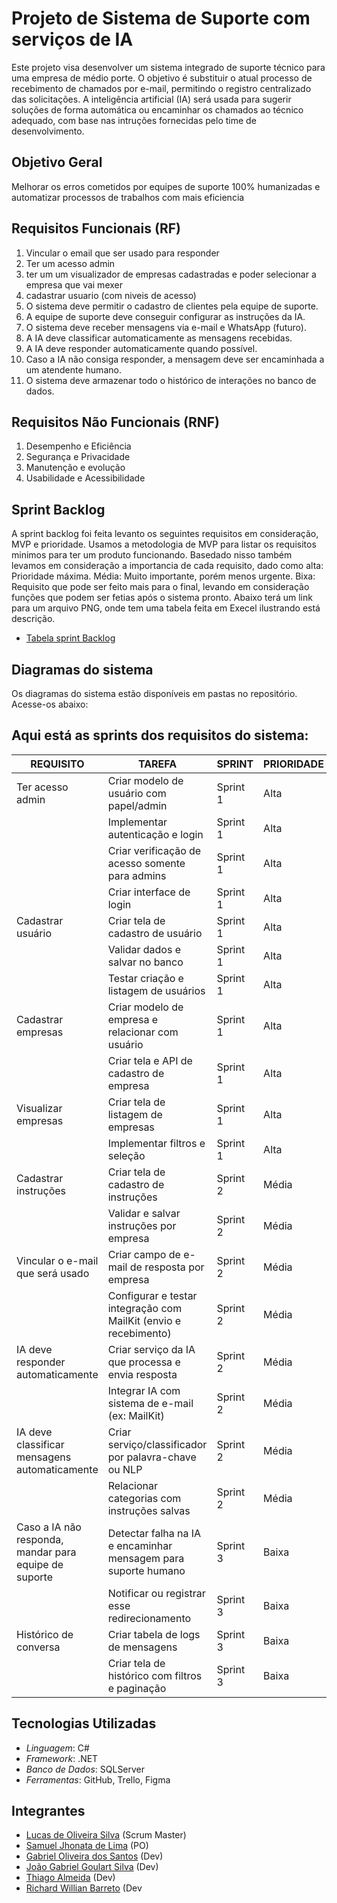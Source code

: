 # Projeto de Sistema de Suporte com serviços de IA

Este projeto visa desenvolver um sistema integrado de suporte técnico para uma empresa de médio porte. O objetivo é substituir o atual processo de recebimento de chamados por e-mail, permitindo o registro centralizado das solicitações. A inteligência artificial (IA) será usada para sugerir soluções de forma automática ou encaminhar os chamados ao técnico adequado, com base nas intruções fornecidas pelo time de desenvolvimento.

## Objetivo Geral

Melhorar os erros cometidos por equipes de suporte 100% humanizadas e automatizar processos de trabalhos com mais eficiencia


## Requisitos Funcionais (RF)


1. Vincular o email que ser usado para responder
2. Ter um acesso admin
3. ter um um visualizador de empresas cadastradas e poder selecionar a empresa que vai mexer
4. cadastrar usuario (com niveis de acesso)
5. O sistema deve permitir o cadastro de clientes pela equipe de suporte.
6. A equipe de suporte deve conseguir configurar as instruções da IA.
7. O sistema deve receber mensagens via e-mail e WhatsApp (futuro).
8. A IA deve classificar automaticamente as mensagens recebidas.
9. A IA deve responder automaticamente quando possível.
10. Caso a IA não consiga responder, a mensagem deve ser encaminhada a um atendente humano.
11. O sistema deve armazenar todo o histórico de interações no banco de dados.

    
## Requisitos Não Funcionais (RNF)

1. Desempenho e Eficiência
2. Segurança e Privacidade
3. Manutenção e evolução
4. Usabilidade e Acessibilidade


## Sprint Backlog

A sprint backlog foi feita levanto os seguintes requisitos em consideração, MVP e prioridade. Usamos a metodologia de MVP para listar os requisitos minimos para ter um produto funcionando. Basedado nisso também levamos em consideração a importancia de cada requisito, dado como alta: Prioridade máxima. Média: Muito importante, porém menos urgente. Bixa: Requisito que pode ser feito mais para o final, levando em consideração funções que podem ser fetias após o sistema pronto. Abaixo terá um link para um arquivo PNG, onde tem uma tabela feita em Execel ilustrando está descrição.

- [Tabela sprint Backlog](https://github.com/gabrielods14/IAparaSuporteTecnico/blob/main/Sprint%20Backlog/sprintbacklog.jpg)

## Diagramas do sistema 

Os diagramas do sistema estão disponíveis em pastas no repositório. Acesse-os abaixo:

## Aqui está as sprints dos requisitos do sistema:

| **REQUISITO**                                         | **TAREFA**                                                       | **SPRINT** | **PRIORIDADE** |
| ----------------------------------------------------- | ---------------------------------------------------------------- | ---------- | -------------- |
| Ter acesso admin                                      | Criar modelo de usuário com papel/admin                          | Sprint 1   | Alta           |
|                                                       | Implementar autenticação e login                                 | Sprint 1   | Alta           |
|                                                       | Criar verificação de acesso somente para admins                  | Sprint 1   | Alta           |
|                                                       | Criar interface de login                                         | Sprint 1   | Alta           |
| Cadastrar usuário                                     | Criar tela de cadastro de usuário                                | Sprint 1   | Alta           |
|                                                       | Validar dados e salvar no banco                                  | Sprint 1   | Alta           |
|                                                       | Testar criação e listagem de usuários                            | Sprint 1   | Alta           |
| Cadastrar empresas                                    | Criar modelo de empresa e relacionar com usuário                 | Sprint 1   | Alta           |
|                                                       | Criar tela e API de cadastro de empresa                          | Sprint 1   | Alta           |
| Visualizar empresas                                   | Criar tela de listagem de empresas                               | Sprint 1   | Alta           |
|                                                       | Implementar filtros e seleção                                    | Sprint 1   | Alta           |
| Cadastrar instruções                                  | Criar tela de cadastro de instruções                             | Sprint 2   | Média          |
|                                                       | Validar e salvar instruções por empresa                          | Sprint 2   | Média          |
| Vincular o e-mail que será usado                      | Criar campo de e-mail de resposta por empresa                    | Sprint 2   | Média          |
|                                                       | Configurar e testar integração com MailKit (envio e recebimento) | Sprint 2   | Média          |
| IA deve responder automaticamente                     | Criar serviço da IA que processa e envia resposta                | Sprint 2   | Média          |
|                                                       | Integrar IA com sistema de e-mail (ex: MailKit)                  | Sprint 2   | Média          |
| IA deve classificar mensagens automaticamente         | Criar serviço/classificador por palavra-chave ou NLP             | Sprint 2   | Média          |
|                                                       | Relacionar categorias com instruções salvas                      | Sprint 2   | Média          |
| Caso a IA não responda, mandar para equipe de suporte | Detectar falha na IA e encaminhar mensagem para suporte humano   | Sprint 3   | Baixa          |
|                                                       | Notificar ou registrar esse redirecionamento                     | Sprint 3   | Baixa          |
| Histórico de conversa                                 | Criar tabela de logs de mensagens                                | Sprint 3   | Baixa          |
|                                                       | Criar tela de histórico com filtros e paginação                  | Sprint 3   | Baixa          |



## Tecnologias Utilizadas

- *Linguagem*: C#
- *Framework*: .NET
- *Banco de Dados*: SQLServer
- *Ferramentas*: GitHub, Trello, Figma


## Integrantes

- [Lucas de Oliveira Silva](https://github.com/Kript0-Web) (Scrum Master)
- [Samuel Jhonata de Lima](https://github.com/SamuJL) (PO)
- [Gabriel Oliveira dos Santos](https://github.com/gabrielods14) (Dev)
- [João Gabriel Goulart Silva](https://github.com/Goulart06) (Dev)
- [Thiago Almeida](https://github.com/Thiagoalmeida74) (Dev)
- [Richard Willian Barreto](https://github.com/RichardZl123) (Dev
